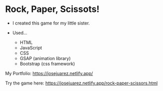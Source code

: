 # Rock, Paper, Scissots!

- I created this game for my little sister.

- Used...
    - HTML
    - JavaScript
    - CSS
    - GSAP (animation library)
    - Bootstrap (css framework)

My Portfolio: https://josejuarez.netlify.app/

Try the game here: https://josejuarez.netlify.app/rock-paper-scissors.html